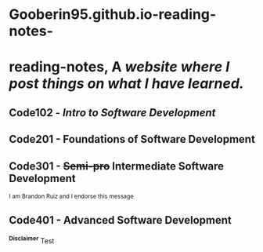 # Gooberin95.github.io-reading-notes-
# reading-notes, A *website where I post things on what I have learned.*
## Code102 - *Intro to Software Development*
## Code201 - Foundations of Software Development
## Code301 - ~~Semi-pro~~ Intermediate Software Development
<sub>I am Brandon Ruiz and I endorse this message</sub>
## Code401 - Advanced Software Development
<sup>**Disclaimer**</sup>
Test
